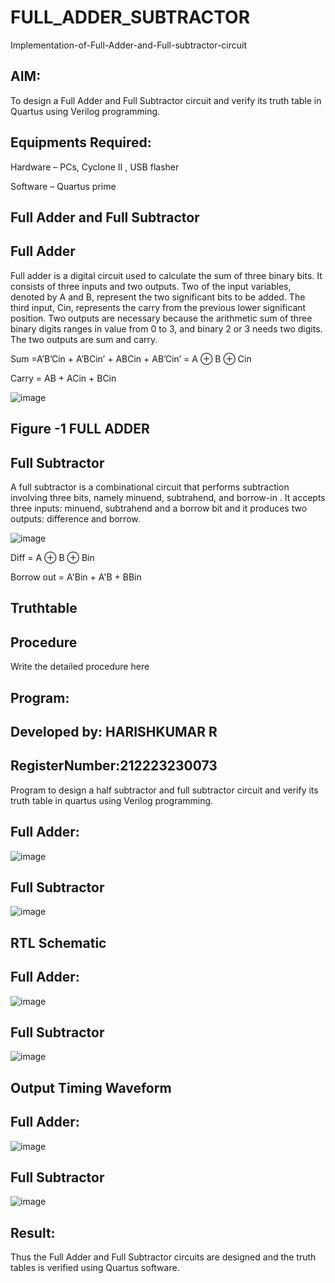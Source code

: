 # FULL_ADDER_SUBTRACTOR

Implementation-of-Full-Adder-and-Full-subtractor-circuit

## AIM:

To design a Full Adder and Full Subtractor circuit and verify its truth table in Quartus using Verilog programming.

## Equipments Required:

Hardware – PCs, Cyclone II , USB flasher

Software – Quartus prime

## Full Adder and Full Subtractor

## Full Adder

Full adder is a digital circuit used to calculate the sum of three binary bits. It consists of three inputs and two outputs. Two of the input variables, denoted by A and B, represent the two significant bits to be added. The third input, Cin, represents the carry from the previous lower significant position. Two outputs are necessary because the arithmetic sum of three binary digits ranges in value from 0 to 3, and binary 2 or 3 needs two digits. The two outputs are sum and carry.

Sum =A’B’Cin + A’BCin’ + ABCin + AB’Cin’ = A ⊕ B ⊕ Cin 

Carry = AB + ACin + BCin

![image](https://github.com/naavaneetha/FULL_ADDER_SUBTRACTOR/assets/154305477/0f30ba51-5ffb-4198-845f-18e054f675e7)

## Figure -1 FULL ADDER

## Full Subtractor

A full subtractor is a combinational circuit that performs subtraction involving three bits, namely minuend, subtrahend, and borrow-in . It accepts three inputs: minuend, subtrahend and a borrow bit and it produces two outputs: difference and borrow.

![image](https://github.com/naavaneetha/FULL_ADDER_SUBTRACTOR/assets/154305477/02b24f51-ab51-4304-9ad6-7b81ffc1ead5)

Diff = A ⊕ B ⊕ Bin 

Borrow out = A'Bin + A'B + BBin

## Truthtable

## Procedure

Write the detailed procedure here

## Program:
## Developed by: HARISHKUMAR R
## RegisterNumber:212223230073

Program to design a half subtractor and full subtractor circuit and verify its truth table in quartus using Verilog programming.

## Full Adder:
![image](https://github.com/harissunique/FULL_ADDER_SUBTRACTOR/assets/147139338/d663f44a-0493-4a9b-9d62-ba789741efe2)




## Full Subtractor

![image](https://github.com/harissunique/FULL_ADDER_SUBTRACTOR/assets/147139338/6d2297ef-9d0b-4034-bb0e-2c5fb250d7c2)



## RTL Schematic

## Full Adder:
![image](https://github.com/harissunique/FULL_ADDER_SUBTRACTOR/assets/147139338/bcef06b3-b130-49b5-b1c9-90b37df0ad8c)

## Full Subtractor

![image](https://github.com/harissunique/FULL_ADDER_SUBTRACTOR/assets/147139338/7471e798-ecc5-4a7a-b06b-42f820ea791e)


## Output Timing Waveform

## Full Adder:
![image](https://github.com/harissunique/FULL_ADDER_SUBTRACTOR/assets/147139338/a2deefdf-1b46-4d83-ac52-94873a893727)


## Full Subtractor

![image](https://github.com/harissunique/FULL_ADDER_SUBTRACTOR/assets/147139338/5caeaddc-be04-4e66-b1a8-c02d43d65be5)


## Result:

Thus the Full Adder and Full Subtractor circuits are designed and the truth tables is verified using Quartus software.




